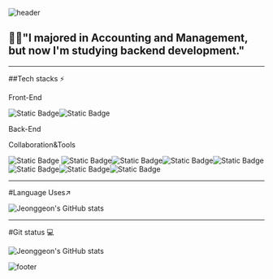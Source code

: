 
![header](https://capsule-render.vercel.app/api?type=waving&color=7F7FD5&text=%20hello!%20%20&height=200&fontSize=90&fontColor=ffffff)


## 🧑‍🎓"I majored in Accounting and Management, but now I'm studying       backend development."

<!-- ####🌱 I like to learn new things and  I work out often to stay healthy🏋️‍♂️### Hi there I'm backend developer using java👋>.-->
<!--
**kimjeonggeon/kimjeonggeon** is a ✨ _special_ ✨ repository because its `README.md` (this file) appears on your GitHub profile.

Here are some ideas to get you started:

- 🔭 I’m currently working on ...
- 🌱 I’m currently learning ...
- 👯 I’m looking to collaborate on ...
- 🤔 I’m looking for help with ...
- 💬 Ask me about ...
- 📫 How to reach me: ...
- 😄 Pronouns: ...
- ⚡ Fun fact: ...
-->
---
 ##Tech stacks ⚡

Front-End

 <img alt="Static Badge" src="https://img.shields.io/badge/javascript-%23F7DF1E?style=flat-square&logo=javascript&logoColor=black"><img alt="Static Badge" src="https://img.shields.io/badge/css3-%231572B6?style=flat-square&logo=css3&logoColor=white">
 
Back-End


Collaboration&Tools


<img alt="Static Badge" src="https://img.shields.io/badge/spring-%236DB33F?style=flat-square&logo=spring&logoColor=white"> <img alt="Static Badge" src="https://img.shields.io/badge/springboot-%236DB33F?style=flat-square&logo=springboot&logoColor=white"><img alt="Static Badge" src="https://img.shields.io/badge/amazon%20aws-%23232F3E?style=flat-square&logo=aws&logoColor=black"><img alt="Static Badge" src="https://img.shields.io/badge/github-%23181717?style=flat-square&logo=github&logoColor=white"><img alt="Static Badge" src="https://img.shields.io/badge/jquery-%230769AD?style=flat-square&logo=jquery&logoColor=white"><img alt="Static Badge" src="https://img.shields.io/badge/mysql-%234479A1?style=flat-square&logo=mysql&logoColor=white"><img alt="Static Badge" src="https://img.shields.io/badge/oracle-%23F80000?style=flat-square&logo=oracle&logoColor=white"><img alt="Static Badge" src="https://img.shields.io/badge/amazon%20ec2-%20%23FF9900?style=flat-square&logo=css3&logoColor=white">



---
#Language Uses↗️

![Jeonggeon's GitHub stats](https://github-readme-stats.vercel.app/api?username=kimjeonggeon&show_icons=true&bg_color=00000000&theme=${radical})


---
#Git status 💻

![Jeonggeon's GitHub stats](https://github-readme-stats.vercel.app/api?username=kimjeonggeon&show_icons=true&bg_color=00000000)














![footer](https://capsule-render.vercel.app/api?section=footer&type=waving&color=7F7FD5)
